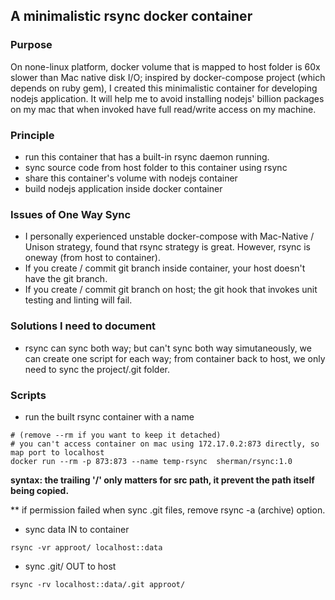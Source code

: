 ## A minimalistic rsync docker container

### Purpose
On none-linux platform, docker volume that is mapped to host folder is 60x slower than Mac native disk I/O; inspired by docker-compose project (which depends on ruby gem), I created this minimalistic container for developing nodejs application. It will help me to avoid installing nodejs' billion packages on my mac that when invoked have full read/write access on my machine.

### Principle
- run this container that has a built-in rsync daemon running.
- sync source code from host folder to this container using rsync
- share this container's volume with nodejs container
- build nodejs application inside docker container

### Issues of One Way Sync
- I personally experienced unstable docker-compose with Mac-Native / Unison strategy, found that rsync strategy is great. However, rsync is oneway (from host to container).
- If you create / commit git branch inside container, your host doesn't have the git branch.
- If you create / commit git branch on host; the git hook that invokes unit testing and linting will fail.

### Solutions I need to document
- rsync can sync both way; but can't sync both way simutaneously, we can create one script for each way; from container back to host, we only need to sync the project/.git folder.

### Scripts
- run the built rsync container with a name
``` run the built rsync container with a name.
# (remove --rm if you want to keep it detached)
# you can't access container on mac using 172.17.0.2:873 directly, so map port to localhost
docker run --rm -p 873:873 --name temp-rsync  sherman/rsync:1.0
```
**syntax: the trailing '/' only matters for src path, it prevent the path itself being copied.**

** if permission failed when sync .git files, remove rsync -a (archive) option.
- sync data IN to container
```
rsync -vr approot/ localhost::data
```

- sync .git/ OUT to host
```
rsync -rv localhost::data/.git approot/
```
